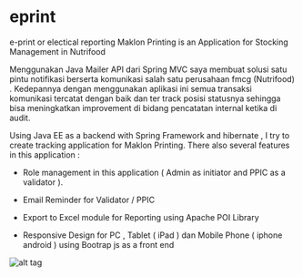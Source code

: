 # eprint

e-print or electical reporting  Maklon Printing is an Application for Stocking Management in Nutrifood 

Menggunakan Java Mailer API dari Spring MVC saya membuat solusi satu pintu notifikasi berserta komunikasi 
salah satu perusahaan fmcg (Nutrifood) . Kedepannya dengan menggunakan aplikasi ini semua transaksi komunikasi tercatat 
dengan baik dan ter track posisi statusnya sehingga bisa meningkatkan improvement di bidang pencatatan internal ketika di audit.

Using Java EE as a backend with Spring Framework and hibernate , I try to create tracking application for Maklon Printing.
There also several features in this application : 

- Role management in this application ( Admin as initiator and PPIC as a validator ).

- Email Reminder for  Validator / PPIC 

- Export to Excel module for Reporting using Apache POI Library

- Responsive Design for PC , Tablet ( iPad ) dan Mobile Phone ( iphone android ) using Bootrap js as a front end 


![alt tag](http://67.media.tumblr.com/6595c89fb4c992f68cf70136fd06d77c/tumblr_o9p54ugT8G1qgyqeco1_500.jpg)

